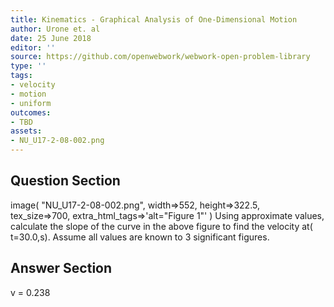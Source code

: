 ```yaml
---
title: Kinematics - Graphical Analysis of One-Dimensional Motion
author: Urone et. al
date: 25 June 2018
editor: ''
source: https://github.com/openwebwork/webwork-open-problem-library
type: ''
tags:
- velocity
- motion
- uniform
outcomes:
- TBD
assets:
- NU_U17-2-08-002.png
---
```


## Question Section 

image( "NU_U17-2-08-002.png", width=>552, height=>322.5,  
tex_size=>700, extra_html_tags=>'alt="Figure 1"' )
Using approximate values, calculate the slope of the curve in the above figure to find the velocity at( t=30.0,s). Assume all values are known to 3 significant figures.

## Answer Section

v = 0.238